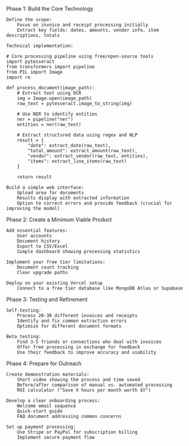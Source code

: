 Phase 1: Build the Core Technology

    Define the scope:
        Focus on invoice and receipt processing initially
        Extract key fields: dates, amounts, vendor info, item descriptions, totals

    Technical implementation:

    # Core processing pipeline using free/open-source tools
    import pytesseract
    from transformers import pipeline
    from PIL import Image
    import re

    def process_document(image_path):
        # Extract text using OCR
        img = Image.open(image_path)
        raw_text = pytesseract.image_to_string(img)
        
        # Use NER to identify entities
        ner = pipeline("ner")
        entities = ner(raw_text)
        
        # Extract structured data using regex and NLP
        result = {
            "date": extract_date(raw_text),
            "total_amount": extract_amount(raw_text),
            "vendor": extract_vendor(raw_text, entities),
            "items": extract_line_items(raw_text)
        }
        
        return result

    Build a simple web interface:
        Upload area for documents
        Results display with extracted information
        Option to correct errors and provide feedback (crucial for improving the model)

Phase 2: Create a Minimum Viable Product

    Add essential features:
        User accounts
        Document history
        Export to CSV/Excel
        Simple dashboard showing processing statistics

    Implement your free tier limitations:
        Document count tracking
        Clear upgrade paths

    Deploy on your existing Vercel setup
        Connect to a free tier database like MongoDB Atlas or Supabase

Phase 3: Testing and Refinement

    Self-testing:
        Process 20-30 different invoices and receipts
        Identify and fix common extraction errors
        Optimize for different document formats

    Beta testing:
        Find 3-5 friends or connections who deal with invoices
        Offer free processing in exchange for feedback
        Use their feedback to improve accuracy and usability

Phase 4: Prepare for Outreach

    Create demonstration materials:
        Short video showing the process and time saved
        Before/after comparison of manual vs. automated processing
        ROI calculator ("Save X hours per month worth $Y")

    Develop a clear onboarding process:
        Welcome email sequence
        Quick-start guide
        FAQ document addressing common concerns

    Set up payment processing:
        Use Stripe or PayPal for subscription billing
        Implement secure payment flow

